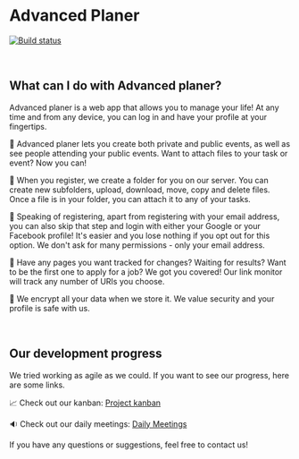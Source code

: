 # Advanced Planer

[![Build status](https://ci.appveyor.com/api/projects/status/kgpqa95gutukq35v?svg=true)](https://ci.appveyor.com/project/Pljosan/rs2-planer)

&nbsp;

## What can I do with Advanced planer?

Advanced planer is a web app that allows you to manage your life! At any time and from any device, you can log in and have your profile at your fingertips. 

:calendar: Advanced planer lets you create both private and public events, as well as see people attending your public events. Want to attach files to your task or event? Now you can!

:file_folder: When you register, we create a folder for you on our server. You can create new subfolders, upload, download, move, copy and delete files. Once a file is in your folder, you can attach it to any of your tasks.

:barber: Speaking of registering, apart from registering with your email address, you can also skip that step and login with either your Google or your Facebook profile! It's easier and you lose nothing if you opt out for this option. We don't ask for many permissions - only your email address.

:link: Have any pages you want tracked for changes? Waiting for results? Want to be the first one to apply for a job? We got you covered! Our link monitor will track any number of URIs you choose. 

:closed_lock_with_key: We encrypt all your data when we store it. We value security and your profile is safe with us.

&nbsp;

## Our development progress

We tried working as agile as we could. If you want to see our progress, here are some links.

:chart_with_upwards_trend: Check out our kanban: 
[Project kanban](https://tree.taiga.io/project/pljosan-rs2_planer/kanban)

:sound: Check out our daily meetings: 
[Daily Meetings](https://drive.google.com/drive/folders/1m5tUpy2zznirNR9NFaW-5u-TbvcGr3kW?usp=sharing)

If you have any questions or suggestions, feel free to contact us! 
